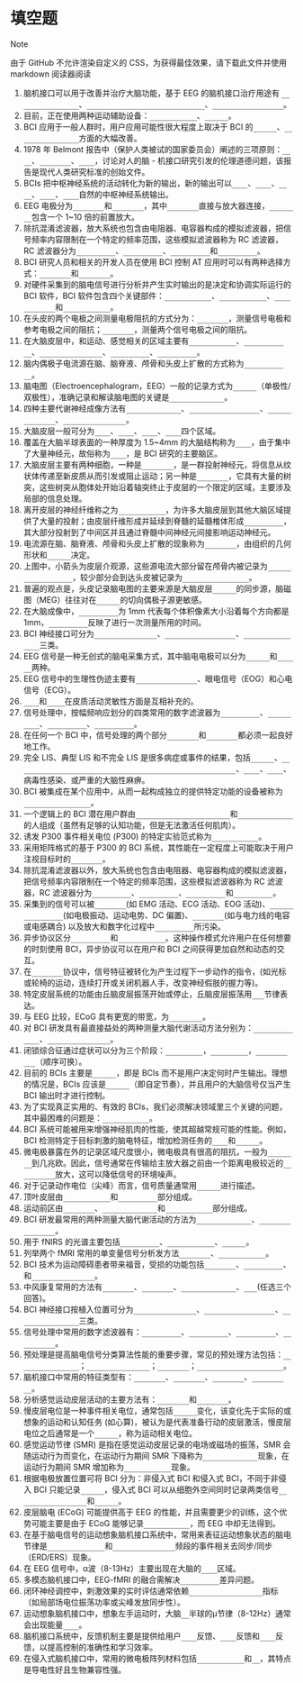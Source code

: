 # 填空题

> [!NOTE]
> 由于 GitHub 不允许渲染自定义的 CSS，为获得最佳效果，请下载此文件并使用 markdown 阅读器阅读

1. 脑机接口可以用于改善并治疗大脑功能，基于 EEG 的脑机接口治疗用途有 <span class="answer">减少癫痫发作频率</span>、<span class="answer">治疗注意力缺陷症并改进认知加工</span>、<span class="answer">改善运动功能的恢复</span>。
2. 目前，正在使用两种运动辅助设备：<span class="answer">功能性电刺激</span>、<span class="answer">机器人</span>。
3. BCI 应用于一般人群时，用户应用可能性很大程度上取决于 BCI 的<span class="answer">便利性</span>、<span class="answer">控制能力和一致性</span>方面的大幅改善。
4. 1978 年 Belmont 报告中（保护人类被试的国家委员会）阐述的三项原则：<span class="answer">行善</span>、<span class="answer">对人尊重</span>、<span class="answer">公正</span>，讨论对人的脑 - 机接口研究引发的伦理道德问题，该报告是现代人类研究标准的创始文件。
5. BCIs 把中枢神经系统的活动转化为新的输出，新的输出可以<span class="answer">替代</span>、<span class="answer">恢复</span>、<span class="answer">增强</span>、<span class="answer">补充</span>、<span class="answer">改善</span>自然的中枢神经系统输出。
6. EEG 电极分为<span class="answer">主动电极</span>和<span class="answer">被动电极</span>，其中<span class="answer">被动电极</span>直接与放大器连接，<span class="answer">主动电极</span>包含一个 1~10 倍的前置放大。
7. 除抗混淆滤波器，放大系统也包含由电阻器、电容器构成的模拟滤波器，把信号频率内容限制在一个特定的频率范围，这些模拟滤波器称为 RC 滤波器，RC 滤波器分为<span class="answer">低通滤波器</span>、<span class="answer">高通滤波器</span>、<span class="answer">带通滤波器</span>和<span class="answer">陷波滤波器</span>。
8. BCI 研究人员和相关的开发人员在使用 BCI 控制 AT 应用时可以有两种选择方式：<span class="answer">同步控制</span>和<span class="answer">异步控制</span>。
9. 对硬件采集到的脑电信号进行分析并产生实时输出的是决定和协调实际运行的 BCI 软件，BCI 软件包含四个关键部件：<span class="answer">信号处理模块</span>、<span class="answer">特征提取模块</span>、<span class="answer">特征分类模块</span>和<span class="answer">控制接口模块</span>。
10. 在头皮的两个电极之间测量电极阻抗的方式分为：<span class="answer">单极模式</span>，测量信号电极和参考电极之间的阻抗；<span class="answer">双极模式</span>，测量两个信号电极之间的阻抗。
11. 在大脑皮层中，和运动、感觉相关的区域主要有<span class="answer">初级运动皮层</span>、<span class="answer">运动前区皮层</span>、<span class="answer">初级躯体感觉皮层</span>、<span class="answer">后顶叶皮层</span>、<span class="answer">前额叶皮层</span>。
12. 脑内偶极子电流源在脑、脑脊液、颅骨和头皮上扩散的方式称为<span class="answer">容积传导效应</span>。
13. 脑电图（Electroencephalogram，EEG）一般的记录方式为<span class="answer">双极性</span>（单极性/双极性），准确记录和解读脑电图的关键是<span class="answer">参考电极的选择</span>。
14. 四种主要代谢神经成像方法有<span class="answer">功能经颅多普勒</span>、<span class="answer">正电子发射断层扫描</span>、<span class="answer">功能近红外光谱</span>、<span class="answer">功能核磁共振成像</span>。
15. 大脑皮层一般可分为<span class="answer">额叶</span>、<span class="answer">颞叶</span>、<span class="answer">顶叶</span>、<span class="answer">枕叶</span>四个区域。
16. 覆盖在大脑半球表面的一种厚度为 1.5~4mm 的大脑结构称为<span class="answer">皮层</span>，由于集中了大量神经元，故俗称为<span class="answer">灰质</span>，是 BCI 研究的主要脑区。
17. 大脑皮层主要有两种细胞，一种是<span class="answer">锥体细胞</span>，是一群投射神经元，将信息从纹状体传递至新皮质从而引发或阻止运动；另一种是<span class="answer">星形细胞</span>，它具有大量的树突，这些树突从胞体处开始沿着轴突终止于皮层的一个限定的区域，主要涉及局部的信息处理。
18. 离开皮层的神经纤维称之为<span class="answer">皮层传出纤维</span>，为许多大脑皮层到其他大脑区域提供了大量的投射；由皮层纤维形成并延续到脊髓的延髓椎体形成<span class="answer">皮层脊髓束</span>，其大部分投射到了中间区并且通过脊髓中间神经元间接影响运动神经元。
19. 电流源在脑、脑脊液、颅骨和头皮上扩散的现象称为<span class="answer">容积传导</span>，由组织的几何形状和<span class="answer">电阻率</span>决定。
20. 上图中，小箭头为皮层介观源，这些源电流大部分留在颅骨内被记录为<span class="answer">皮层脑电图（ECoG）</span>，较少部分会到达头皮被记录为<span class="answer">头皮脑电图（EEG）</span>。
21. 普遍的观点是，头皮记录脑电图的主要来源是大脑皮层<span class="answer">脑回冠</span>的同步源，脑磁图（MEG）往往对在<span class="answer">脑沟壁</span>的切向偶极子源更敏感。
22. 在大脑成像中，<span class="answer">空间分辨率</span>为 1mm 代表每个体积像素大小沿着每个方向都是 1mm，<span class="answer">时间分辨率</span>反映了进行一次测量所用的时间。
23. BCI 神经接口可分为<span class="answer">头皮脑电电极阵列</span>、<span class="answer">皮质电信号电极阵列</span>、<span class="answer">植入式微电极阵列</span>三类。
24. EEG 信号是一种无创式的脑电采集方式，其中脑电电极可以分为<span class="answer">干电极</span>和<span class="answer">湿电极</span>两种。
25. EEG 信号中的生理性伪迹主要有<span class="answer">肌电信号 或 EMG</span>、眼电信号（EOG）和心电信号（ECG）。
26. <span class="answer">EEG</span>和<span class="answer">MEG</span>在皮质活动灵敏性方面是互相补充的。
27. 信号处理中，按幅频响应划分的四类常用的数字滤波器为<span class="answer">低通滤波器</span>、<span class="answer">高通滤波器</span>、<span class="answer">带阻滤波器</span>、<span class="answer">带通滤波器</span>。
28. 在任何一个 BCI 中，信号处理的两个部分<span class="answer">特征提取</span>和<span class="answer">特征翻译</span>都必须一起良好地工作。
29. 完全 LIS、典型 LIS 和不完全 LIS 是很多病症或事件的结果，包括<span class="answer">脑中风</span>、<span class="answer">肌肉萎缩性侧索硬化症 (Amyotrophic Lateral Sclerosis，ALS)</span>、<span class="answer">创伤</span>、<span class="answer">肿瘤</span>、病毒性感染、或严重的大脑性麻痹。
30. BCI 被集成在某个应用中，从而一起构成独立的提供特定功能的设备被称为<span class="answer">BCI/AT 设备或系统</span>。
31. 一个逻辑上的 BCI 潜在用户群由<span class="answer">不能产生任何自愿肌肉激活</span>和<span class="answer">完全闭锁综合征</span>的人组成（虽然有足够的认知功能，但是无法激活任何肌肉）。
32. 诱发 P300 事件相关电位 (P300) 的特定实验范式称为<span class="answer">Oddball 范式</span>。
33. 采用矩阵格式的基于 P300 的 BCI 系统，其性能在一定程度上可能取决于用户注视目标时的<span class="answer">专注程度</span>。
34. 除抗混淆滤波器以外，放大系统也包含由电阻器、电容器构成的模拟滤波器，把信号频率内容限制在一个特定的频率范围，这些模拟滤波器称为 RC 滤波器，RC 滤波器分为<span class="answer">低通滤波器</span>、<span class="answer">高通滤波器</span>、<span class="answer">带通滤波器</span>和<span class="answer">陷波滤波器</span>。
35. 采集到的信号可以被<span class="answer">生理伪迹</span>(如 EMG 活动、ECG 活动、EOG 活动)、<span class="answer">电极或连接器伪迹</span>(如电极振动、运动电势、DC 偏置)、<span class="answer">电磁干扰</span>(如与电力线的电容或电感耦合) 以及放大和数字化过程中<span class="answer">固有的噪声</span>所污染。
36. 异步协议区分<span class="answer">无控制状态</span>和<span class="answer">意图控制状态</span>。这种操作模式允许用户在任何想要的时刻使用 BCI，异步协议可以在用户和 BCI 之间获得更加自然和动态的交互。
37. 在<span class="answer">过程控制</span>协议中，信号特征被转化为产生过程下一步动作的指令，(如光标或轮椅的运动，连续打开或关闭机器人手，改变神经假肢的握力等)。
38. 特定皮层系统的功能由丘脑皮层振荡开始或停止，丘脑皮层振荡用<span class="answer">μ/β</span>节律表达。
39. 与 EEG 比较，ECoG 具有更宽的带宽，为<span class="answer">0-500Hz</span>。
40. 对 BCI 研发具有最直接益处的两种测量大脑代谢活动方法分别为：<span class="answer">功能近红外光谱</span>、<span class="answer">功能性磁共振成像</span>。
41. 闭锁综合征通过症状可以分为三个阶段：<span class="answer">完全的 LIS</span>，<span class="answer">经典的 LIS</span>，<span class="answer">不完全的 LIS</span>（顺序可换）。
42. 目前的 BCIs 主要是<span class="answer">同步的</span>，即是 BCIs 而不是用户决定何时产生输出。理想的情况是，BCIs 应该是<span class="answer">异步的</span>（即自定节奏），并且用户的大脑信号仅当产生 BCI 输出时才进行控制。
43. 为了实现真正实用的、有效的 BCIs，我们必须解决领域里三个关键的问题，其中最困难的问题是：<span class="answer">BCI 的可靠性</span>。
44. BCI 系统可能被用来增强神经肌肉的性能，使其超越常规可能的性能。例如，BCI 检测特定于目标刺激的脑电特征，增加检测任务的<span class="answer">速度</span>和<span class="answer">准确性</span>。
45. 微电极暴露在外的记录区域尺度很小，微电极具有很高的阻抗，一般为<span class="answer">几百千欧</span>到几兆欧。因此，信号通常在传输给主放大器之前由一个距离电极较近的<span class="answer">前置放大器</span>放大，这可以降低信号的环境噪声。
46. 对于记录动作电位（尖峰）而言，信号质量通常用<span class="answer">信噪比</span>进行描述。
47. 顶叶皮层由<span class="answer">初级体感皮层</span>和<span class="answer">后顶叶皮层</span>部分组成。
48. 运动前区由<span class="answer">额叶眼区</span>、<span class="answer">腹侧运动前皮层</span>和<span class="answer">背侧运动前区</span>部分组成。
49. BCI 研发最常用的两种测量大脑代谢活动的方法为<span class="answer">功能近红外光谱</span>、<span class="answer">功能性磁共振成像</span>。
50. 用于 fNIRS 的光谱主要包括<span class="answer">连续波光谱</span>、<span class="answer">时间分辨光谱</span>、<span class="answer">频域谱</span>。
51. 列举两个 fMRI 常用的单变量信号分析发方法<span class="answer">相关分析</span>、<span class="answer">广义线性模型</span>。
52. BCI 技术为运动障碍患者带来福音，受损的功能包括<span class="answer">交流受损</span>、<span class="answer">移动性受损</span>、和<span class="answer">自主神经功能受损</span>。
53. 中风康复常用的方法有<span class="answer">物理疗法</span>、<span class="answer">职业治疗</span>、<span class="answer">言语与语言治疗</span>、<span class="answer">BCI</span>(任选三个回答)。
54. BCI 神经接口按植入位置可分为<span class="answer">头皮脑电电极阵列</span>、<span class="answer">皮质电信号电极阵列</span>、<span class="answer">植入式微电极阵列</span>三类。
55. 信号处理中常用的数字滤波器有：<span class="answer">低通滤波器</span>、<span class="answer">高通滤波器</span>、<span class="answer">带通滤波器</span>、<span class="answer">带阻滤波器</span>。
56. 预处理是提高脑电信号分类算法性能的重要步骤，常见的预处理方法包括：<span class="answer">频率范围前置滤波</span>；<span class="answer">信号抽取和归一化</span>；<span class="answer">空间滤波</span>；<span class="answer">去除环境干扰和生理伪迹</span>。
57. 脑机接口中常用的特征类型有：<span class="answer">时域特征</span>、<span class="answer">频域特征</span>、<span class="answer">小波分析</span>、<span class="answer">相似性特征</span>。
58. 分析感觉运动皮层活动的主要方法有：<span class="answer">频率分析</span>和<span class="answer">空间分析</span>。
59. 慢皮层电位是一种事件相关电位，通常包括<span class="answer">负电位</span>变化，该变化先于实际的或想象的运动和认知任务 (如心算)，被认为是代表准备行动的皮层激活，慢皮层电位之后通常是一个<span class="answer">双向波</span>，称为运动相关电位。
60. 感觉运动节律 (SMR) 是指在感觉运动皮层记录的电场或磁场的振荡，SMR 会随运动行为而变化，在运动行为期间 SMR 下降称为<span class="answer">事件相关去同步</span>现象，在运动行为期间 SMR 增加称为<span class="answer">事件相关同步</span>现象。
61. 根据电极放置位置可将 BCI 分为：非侵入式 BCI 和侵入式 BCI，不同于非侵入 BCI 只能记录<span class="answer">场电位</span>，侵入式 BCI 可以从细胞外空间同时记录两类信号<span class="answer">动作电位 (尖峰脉冲)</span>和<span class="answer">场电位</span>。
62. 皮层脑电 (ECoG) 可能提供高于 EEG 的性能，并且需要更少的训练，这个优势可能主要是由于 ECoG 能够记录<span class="answer">高频 (γ) 活动</span>，而 EEG 中却无法得到。
63. 在基于脑电信号的运动想象脑机接口系统中，常用来表征运动想象状态的脑电节律是<span class="answer">μ波（8–13 Hz）</span>和<span class="answer">β波（13–30 Hz）</span>频段的事件相关去同步/同步（ERD/ERS）现象。
64. 在 EEG 信号中，α波（8-13Hz）主要出现在大脑的<span class="answer">枕叶</span>区域。
65. 多模态脑机接口中，EEG-fMRI 的融合需解决<span class="answer">时间分辨率</span>差异问题。
66. 闭环神经调控中，刺激效果的实时评估通常依赖<span class="answer">神经振荡/神经可塑性</span>指标（如局部场电位振荡功率或尖峰发放同步性）。
67. 运动想象脑机接口中，想象左手运动时，大脑<span class="answer">右</span>半球的μ节律（8-12Hz）通常会出现能量<span class="answer">衰减</span>。
68. 脑机接口系统中，反馈机制主要是提供给用户<span class="answer">视觉</span>反馈、<span class="answer">触觉</span>反馈和<span class="answer">听觉</span>反馈，以提高控制的准确性和学习效率。
69. 在侵入式脑机接口中，常用的微电极阵列材料包括<span class="answer">铂（或铂金）</span>和<span class="answer">硅</span>，其特点是导电性好且生物兼容性强。

<style>
  .answer {
    color: transparent;
    transition: all 0.3s ease;
    border-bottom: 1px solid gray;
  }
  .answer:hover {
    color: unset;
  }
</style>
